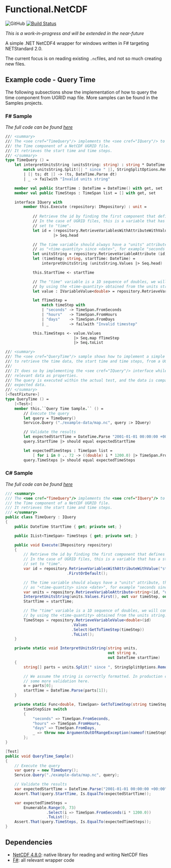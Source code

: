 # Functional.NetCDF
![GitHub](https://img.shields.io/github/license/BeardedPlatypus/Functional.NetCDF) [![Build Status](https://dev.azure.com/mwtegelaers/Functional.NetCDF/_apis/build/status/BeardedPlatypus.Functional.NetCDF?branchName=main)](https://dev.azure.com/mwtegelaers/Functional.NetCDF/_build/latest?definitionId=32&branchName=main)  

*This is a work-in-progress and will be extended in the near-future*

A simple .NET NetCDF4 wrapper for windows written in F# targeting NETStandard 2.0.

The current focus is on reading existing `.nc`files, and not so much creating new files.

## Example code - Query Time

The following subsections show the implementation of how to query the time 
component from UGRID map file. More samples can be found in the Samples projects.

### F# Sample
*The full code can be found [here](https://github.com/BeardedPlatypus/Functional.NetCDF/blob/main/Functional.NetCDF.Samples.FSharp/QueryTime.fs)*

```fsharp
/// <summary>
/// The <see cref="TimeQuery"/> implements the <see cref="IQuery"/> to obtain
/// the Time component of a NetCDF UGRID file.
/// It retrieves the start time and time steps.
/// </summary>
type TimeQuery () =
    let interpretUnitsString (unitsString: string) : string * DateTime =
        match unitsString.Split([| " since " |], StringSplitOptions.RemoveEmptyEntries) with
        | [| ts; dt |] -> (ts, DateTime.Parse dt)
        | _ -> failwith "Invalid units string"

    member val public StartTime : DateTime = DateTime() with get, set
    member val public TimeSteps : TimeSpan list = [] with get, set

    interface IQuery with
        member this.Execute (repository: IRepository) : unit =
            
            // Retrieve the id by finding the first component that defines a time component.
            // In the case of UGRID files, this is a variable that has a standard_name attribute
            // set to "time".
            let id = (repository.RetrieveVariablesWithAttributeWithValue ("standard_name", "time")) 
                     |> Seq.head

            // The time variable should always have a "units" attribute, that defines a string 
            // as "<time-quantity> since <date>", for example "seconds since 2001-01-01 00:00:00 +00:00"
            let unitsString = repository.RetrieveVariableAttribute (id, "units")
            let (timeStep: string, startTime: DateTime) = 
                interpretUnitsString (unitsString.Values |> Seq.head)

            this.StartTime <- startTime

            // The "time" variable is a 1D sequence of doubles, we will convert this to time spans
            // by using the <time-quantity> obtained from the units string.
            let value : IVariableValue<double> = repository.RetrieveVariableValue<double> id

            let fTimeStep = 
                match timeStep with 
                | "seconds" -> TimeSpan.FromSeconds
                | "hours"   -> TimeSpan.FromHours
                | "days"    -> TimeSpan.FromDays
                | _         -> failwith "Invalid timestep"

            this.TimeSteps <- value.Values 
                              |> Seq.map fTimeStep
                              |> Seq.toList

/// <summary>
/// The <see cref="QueryTime"/> sample shows how to implement a simple NetCDF query
/// to retrieve the time data, the start time and time steps, from a UGRID map file.
///
/// It does so by implementing the <see cref="IQuery"/> interface while exposing the
/// relevant data as properties.
/// The query is executed within the actual test, and the data is compared with the
/// expected data.
/// </summary>
[<TestFixture>]
type QueryTime () =
    [<Test>]
    member this.``Query Time Sample.`` () =
        // Execute the query
        let query = TimeQuery()
        Service.Query ("./example-data/map.nc", query :> IQuery)

        // Validate the results
        let expectedStartTime = DateTime.Parse "2001-01-01 00:00:00 +00:00"
        query.StartTime |> should equal expectedStartTime

        let expectedTimeSteps : TimeSpan list = 
            [ for i in 0 .. 72 -> ((double) i * 1200.0) |> TimeSpan.FromSeconds ]
        query.TimeSteps |> should equal expectedTimeSteps
```

### C# Sample
*The full code can be found [here](https://github.com/BeardedPlatypus/Functional.NetCDF/blob/main/Functional.NetCDF.Samples.CSharp/QueryTime.cs)*

```csharp
/// <summary>
/// The <see cref="TimeQuery"/> implements the <see cref="IQuery"/> to obtain
/// the Time component of a NetCDF UGRID file.
/// It retrieves the start time and time steps.
/// </summary>
public class TimeQuery : IQuery
{
    public DateTime StartTime { get; private set; }

    public IList<TimeSpan> TimeSteps { get; private set; }

    public void Execute(IRepository repository)
    {
        // Retrieve the id by finding the first component that defines a time component.
        // In the case of UGRID files, this is a variable that has a standard_name attribute
        // set to "time".
        var id = repository.RetrieveVariablesWithAttributeWithValue("standard_name", "time")
                           .FirstOrDefault();

        // The time variable should always have a "units" attribute, that defines a string 
        // as "<time-quantity> since <date>", for example "seconds since 2001-01-01 00:00:00 +00:00"
        var units = repository.RetrieveVariableAttribute<string>(id, "units");
        InterpretUnitsString(units.Values.First(), out var timeStep, out var startTime);
        StartTime = startTime;

        // The "time" variable is a 1D sequence of doubles, we will convert this to time spans
        // by using the <time-quantity> obtained from the units string.
        TimeSteps = repository.RetrieveVariableValue<double>(id)
                             .Values
                             .Select(GetToTimeStep(timeStep))
                             .ToList();
    }

    private static void InterpretUnitsString(string units,
                                             out string o,
                                             out DateTime startTime)
    {
        string[] parts = units.Split(" since ", StringSplitOptions.RemoveEmptyEntries);

        // We assume the string is correctly formatted. In production code we might want to add
        // some more validation here.
        o = parts[0];
        startTime = DateTime.Parse(parts[1]);
    }

    private static Func<double, TimeSpan> GetToTimeStep(string timeStepSize) =>
        timeStepSize switch
        {
            "seconds" => TimeSpan.FromSeconds,
            "hours" => TimeSpan.FromHours,
            "days" => TimeSpan.FromDays,
            _ => throw new ArgumentOutOfRangeException(nameof(timeStepSize), timeStepSize, null)
        };
}

[Test]
public void QueryTime_Sample()
{
    // Execute the query
    var query = new TimeQuery();
    Service.Query("./example-data/map.nc", query);

    // Validate the results
    var expectedStartTime = DateTime.Parse("2001-01-01 00:00:00 +00:00");
    Assert.That(query.StartTime, Is.EqualTo(expectedStartTime));

    var expectedTimeSteps =
        Enumerable.Range(0, 73)
                  .Select(i => TimeSpan.FromSeconds(i * 1200.0))
                  .ToList();
    Assert.That(query.TimeSteps, Is.EqualTo(expectedTimeSteps));
}
```

## Dependencies

* [NetCDF 4.8.0](https://www.unidata.ucar.edu/software/netcdf/docs/index.html): native library for reading and writing NetCDF files
* [F#](https://fsharp.org/): all relevant wrapper code
